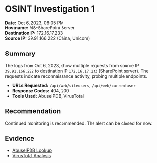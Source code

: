 # OSINT Investigation 1

**Date:** Oct 6, 2023, 08:05 PM  
**Hostname:** MS-SharePoint Server  
**Destination IP:** 172.16.17.233  
**Source IP:** 39.91.166.222 (China, Unicom)

## Summary
The logs from Oct 6, 2023, show multiple requests from source IP `39.91.166.222` to destination IP `172.16.17.233` (SharePoint server). The requests indicate reconnaissance activity, probing multiple endpoints.

- **URLs Requested:** `/api/web/siteusers`, `/api/web/currentuser`
- **Response Codes:** 404, 200
- **Tools Used:** AbuseIPDB, VirusTotal

## Recommendation
Continued monitoring is recommended. The alert can be closed for now.

## Evidence
- [AbuseIPDB Lookup](https://www.abuseipdb.com/check/39.91.166.222)
- [VirusTotal Analysis](https://www.virustotal.com/gui/ip-address/39.91.166.222)
